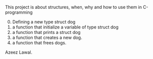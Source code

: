 This project is about structures, when, why and how to use them in C-programming
 
0. Defining a new type struct dog
1. a function that initialize a variable of type struct dog
2. a function that prints a struct dog
4.  a function that creates a new dog.
5. a function that frees dogs.

Azeez Lawal.